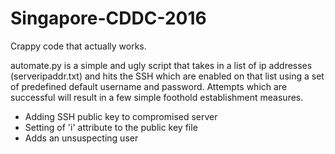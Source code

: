 # Singapore-CDDC-2016
Crappy code that actually works.

automate.py is a simple and ugly script that takes in a list of ip addresses (serveripaddr.txt) and hits the SSH which are enabled on that list using a set of predefined default username and password. Attempts which are successful will result in a few simple foothold establishment measures.

 * Adding SSH public key to compromised server
 * Setting of 'i' attribute to the public key file
 * Adds an unsuspecting user

